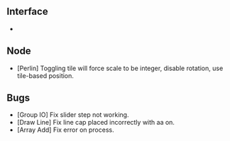## Interface
- 

## Node
- [Perlin] Toggling tile will force scale to be integer, disable rotation, use tile-based position.

## Bugs
- [Group IO] Fix slider step not working.
- [Draw Line] Fix line cap placed incorrectly with aa on.
- [Array Add] Fix error on process.